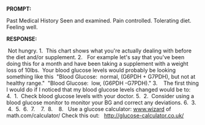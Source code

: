 **PROMPT:**

Past Medical History Seen and examined. Pain controlled. Tolerating diet. Feeling well. 

**RESPONSE:**

  Not hungry. 1.  This chart shows what you're actually dealing with before the diet and/or supplement. 2.   For example let's say that you've been doing this for a month and have been taking a supplement with a weight loss of 10lbs.  Your blood glucose levels would probably be looking something like this  "Blood Glucose:  normal, (G6PDH + G7PDH), but not at healthy range."  "Blood Glucose:  low, (G6PDH -G7PDH)." 3.    The first thing I would do if I noticed that my blood glucose levels changed would be to:   4.  1.  Check blood glucose levels with your doctor. 5.  2.  Consider using a blood glucose monitor to monitor your BG and correct any deviations. 6.  3.  4.  5.  6.  7.    7.  8.    8.   Use a glucose calculator: www.wizard of math.com/calculator/ Check this out:   http://glucose-calculator.co.uk/